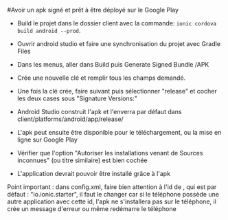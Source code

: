 #Avoir un apk signé et prêt à être déployé sur le Google Play 

- Build le projet dans le dossier client avec la commande: `ionic cordova build android --prod`. 

- Ouvrir android studio et faire une synchronisation du projet avec Gradle Files 

- Dans les menus, aller dans Build puis Generate Signed Bundle /APK 

- Crée une nouvelle clé et remplir tous les champs demandé. 

- Une fois la clé crée, faire suivant puis sélectionner "release" et cocher les deux cases sous "Signature Versions:" 

- Android Studio construit l'apk et l'enverra par défaut dans client/platforms/android/app/release/ 

- L'apk peut ensuite être disponible pour le téléchargement, ou la mise en ligne sur Google Play 

- Vérifier que l'option "Autoriser les installations venant de Sources inconnues" (ou titre similaire) est bien cochée 

- L'application devrait pouvoir être installé grâce à l'apk 

 

Point important : dans config.xml, faire bien attention à l'id de <widget>, qui est par défaut : "io.ionic.starter", il faut le changer car si le téléphone possède une autre application avec cette id, l'apk ne s'installera pas sur le téléphone, il crée un message d'erreur ou même redémarre le téléphone